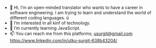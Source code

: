 - 👋 Hi, I’m an open-minded translator who wants to have a career in software engineering. I am trying to learn and understand the world of different coding languages. ü
- 👀 I’m interested in all kinf of technology. 
- 🌱 I’m currently learning JavaScript.
- 📫 You can reach me from this platforms;
  usurgit@gmail.com
  https://www.linkedin.com/in/utku-surgit-638b43204/

<!---
utkusrgt/utkusrgt is a ✨ special ✨ repository because its `README.md` (this file) appears on your GitHub profile.
You can click the Preview link to take a look at your changes.
--->
